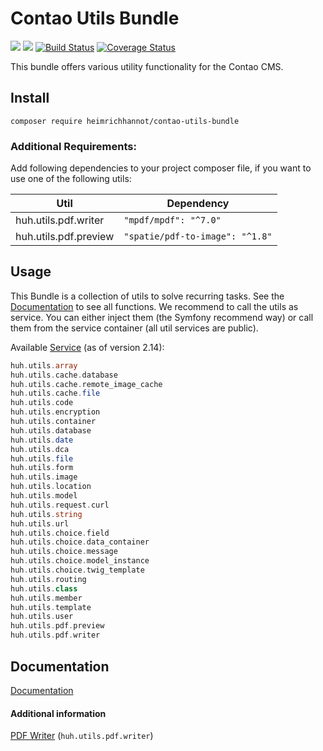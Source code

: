 # Contao Utils Bundle

[![](https://img.shields.io/packagist/v/heimrichhannot/contao-utils-bundle.svg)](https://packagist.org/packages/heimrichhannot/contao-utils-bundle)
[![](https://img.shields.io/packagist/dt/heimrichhannot/contao-utils-bundle.svg)](https://packagist.org/packages/heimrichhannot/contao-utils-bundle)
[![Build Status](https://travis-ci.org/heimrichhannot/contao-utils-bundle.svg?branch=master)](https://travis-ci.org/heimrichhannot/contao-utils-bundle)
[![Coverage Status](https://coveralls.io/repos/github/heimrichhannot/contao-utils-bundle/badge.svg?branch=master)](https://coveralls.io/github/heimrichhannot/contao-utils-bundle?branch=master)

This bundle offers various utility functionality for the Contao CMS.


## Install 

```
composer require heimrichhannot/contao-utils-bundle
```

### Additional Requirements: 

Add following dependencies to your project composer file, if you want to use one of the following utils:

Util                  | Dependency
----------------------|-----------
huh.utils.pdf.writer  | `"mpdf/mpdf": "^7.0"`
huh.utils.pdf.preview | `"spatie/pdf-to-image": "^1.8"`


## Usage

This Bundle is a collection of utils to solve recurring tasks. See the [Documentation](https://heimrichhannot.github.io/contao-utils-bundle/) to see all functions. 
We recommend to call the utils as service. You can either inject them (the Symfony recommend way) or call them from the service container (all util services are public).

Available [Service](src/Resources/config/services.yml) (as of version 2.14):

```php
huh.utils.array
huh.utils.cache.database
huh.utils.cache.remote_image_cache
huh.utils.cache.file
huh.utils.code
huh.utils.encryption
huh.utils.container
huh.utils.database
huh.utils.date
huh.utils.dca
huh.utils.file
huh.utils.form
huh.utils.image
huh.utils.location
huh.utils.model
huh.utils.request.curl
huh.utils.string
huh.utils.url
huh.utils.choice.field
huh.utils.choice.data_container
huh.utils.choice.message
huh.utils.choice.model_instance
huh.utils.choice.twig_template
huh.utils.routing
huh.utils.class
huh.utils.member
huh.utils.template
huh.utils.user
huh.utils.pdf.preview
huh.utils.pdf.writer
```

## Documentation

[Documentation](https://heimrichhannot.github.io/contao-utils-bundle/)

#### Additional information

[PDF Writer](docs/utils/pdf/pdf_writer.md) (`huh.utils.pdf.writer`)
